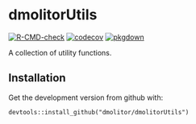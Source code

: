 # dmolitorUtils

<!-- badges: start -->
[![R-CMD-check](https://github.com/dmolitor/dmolitorUtils/workflows/R-CMD-check/badge.svg)](https://github.com/dmolitor/dmolitorUtils/actions)
[![codecov](https://codecov.io/gh/dmolitor/dmolitorUtils/branch/main/graph/badge.svg?token=nxbtAwmmUS)](https://codecov.io/gh/dmolitor/dmolitorUtils)
[![pkgdown](https://github.com/dmolitor/dmolitorUtils/workflows/pkgdown/badge.svg)](https://github.com/dmolitor/dmolitorUtils/actions)
<!-- badges: end -->

A collection of utility functions.

## Installation
Get the development version from github with:
```
devtools::install_github("dmolitor/dmolitorUtils")
```
